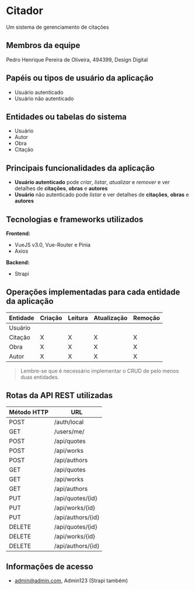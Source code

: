 # Citador

Um sistema de gerenciamento de citações

## Membros da equipe

Pedro Henrique Pereira de Oliveira, 494399, Design Digital

## Papéis ou tipos de usuário da aplicação

- Usuário autenticado
- Usuário não autenticado

## Entidades ou tabelas do sistema

- Usuário
- Autor
- Obra
- Citação

## Principais funcionalidades da aplicação

- **Usuário autenticado** pode _criar_, _listar_, _atualizar_ e _remover_ e ver detalhes de **citações**, **obras** e **autores**
- **Usuário** não autenticado pode _listar_ e ver detalhes de **citações**, **obras** e **autores**

## Tecnologias e frameworks utilizados

**Frontend:**

- VueJS v3.0, Vue-Router e Pinia
- Axios

**Backend:**

- Strapi

## Operações implementadas para cada entidade da aplicação


| Entidade | Criação | Leitura | Atualização | Remoção |
| --- | --- | --- | --- | --- |
| Usuário |  | |  |  |
| Citação | X | X | X | X |
| Obra | X | X | X | X |
| Autor | X | X | X | X |

> Lembre-se que é necessário implementar o CRUD de pelo menos duas entidades.

## Rotas da API REST utilizadas

| Método HTTP | URL |
| --- | --- |
| POST | /auth/local |
| GET | /users/me/|
| POST | /api/quotes |
| POST | /api/works |
| POST | /api/authors |
| GET | /api/quotes |
| GET | /api/works |
| GET | /api/authors |
| PUT | /api/quotes/{id} |
| PUT | /api/works/{id} |
| PUT | /api/authors/{id} |
| DELETE | /api/quotes/{id} |
| DELETE | /api/works/{id} |
| DELETE | /api/authors/{id} |

## Informações de acesso

- admin@admin.com, Admin123 (Strapi também)
